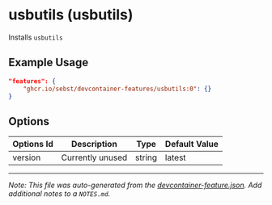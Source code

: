 
# usbutils (usbutils)

Installs `usbutils`

## Example Usage

```json
"features": {
    "ghcr.io/sebst/devcontainer-features/usbutils:0": {}
}
```

## Options

| Options Id | Description | Type | Default Value |
|-----|-----|-----|-----|
| version | Currently unused | string | latest |



---

_Note: This file was auto-generated from the [devcontainer-feature.json](https://github.com/sebst/devcontainer-features/blob/main/src/usbutils/devcontainer-feature.json).  Add additional notes to a `NOTES.md`._
